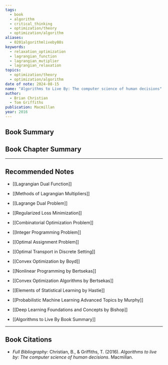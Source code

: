 ```yaml
---
tags:
  - book
  - algorithm
  - critical_thinking
  - optimization/theory
  - optimization/algorithm
aliases:
  - 0201algorithmliveby08s
keywords:
  - relaxation_optimization
  - lagrangian_function
  - lagrangian_mutiplier
  - lagrangian_relaxation
topics:
  - optimization/theory
  - optimization/algorithm
date of note: 2024-08-15
name: "Algorithms to Live By: The computer science of human decisions"
author:
  - Brian Christian
  - Tom Griffiths
publication: Macmillan
year: 2016
---
```


## Book Summary



## Book Chapter Summary





-----------
##  Recommended Notes



- [[Lagrangian Dual Function]]
- [[Methods of Lagrangian Multipliers]]
- [[Lagrange Dual Problem]]

- [[Regularized Loss Minimization]]

- [[Combinatorial Optimization Problem]]
- [[Integer Programming Problem]]

- [[Optimal Assignment Problem]]
- [[Optimal Transport in Discrete Setting]]



- [[Convex Optimization by Boyd]]
- [[Nonlinear Programming by Bertsekas]]
- [[Convex Optimization Algorithms by Bertsekas]]
- [[Elements of Statistical Learning by Hastie]]
- [[Probabilistic Machine Learning Advanced Topics by Murphy]]


- [[Deep Learning Foundations and Concepts by Bishop]]



- [[Algorithms to Live By Book Summary]]




----------
## Book Citations

- *Full Bibliography*: Christian, B., & Griffiths, T. (2016). _Algorithms to live by: The computer science of human decisions_. Macmillan.

